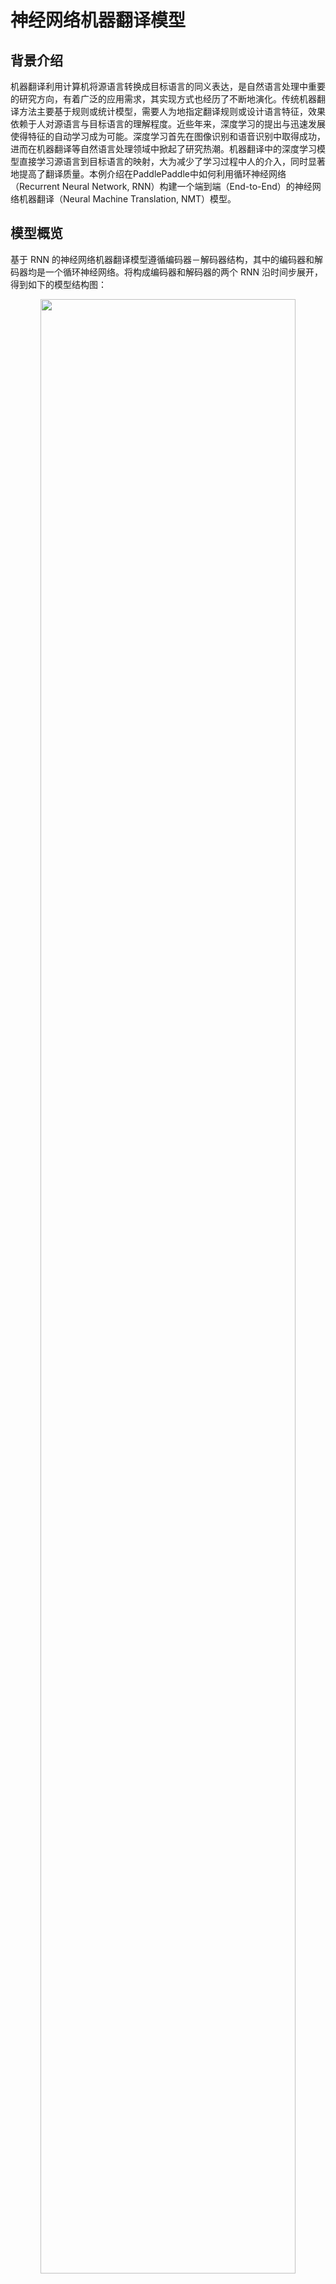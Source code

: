 # 神经网络机器翻译模型

## 背景介绍
机器翻译利用计算机将源语言转换成目标语言的同义表达，是自然语言处理中重要的研究方向，有着广泛的应用需求，其实现方式也经历了不断地演化。传统机器翻译方法主要基于规则或统计模型，需要人为地指定翻译规则或设计语言特征，效果依赖于人对源语言与目标语言的理解程度。近些年来，深度学习的提出与迅速发展使得特征的自动学习成为可能。深度学习首先在图像识别和语音识别中取得成功，进而在机器翻译等自然语言处理领域中掀起了研究热潮。机器翻译中的深度学习模型直接学习源语言到目标语言的映射，大为减少了学习过程中人的介入，同时显著地提高了翻译质量。本例介绍在PaddlePaddle中如何利用循环神经网络（Recurrent Neural Network, RNN）构建一个端到端（End-to-End）的神经网络机器翻译（Neural Machine Translation, NMT）模型。

## 模型概览
基于 RNN 的神经网络机器翻译模型遵循编码器－解码器结构，其中的编码器和解码器均是一个循环神经网络。将构成编码器和解码器的两个 RNN 沿时间步展开，得到如下的模型结构图：

<p align="center"><img src="images/encoder-decoder.png" width = "90%" align="center"/><br/>图 1. 编码器－解码器框架 </p>

神经机器翻译模型的输入输出可以是字符，也可以是词或者短语。不失一般性，本例以基于词的模型为例说明编码器／解码器的工作机制：

- **编码器**：将源语言句子编码成一个向量，作为解码器的输入。解码器的原始输入是表示词的 `id` 序列 $w = {w_1, w_2, ..., w_T}$，用独热（One-hot）码表示。为了对输入进行降维，同时建立词语之间的语义关联，模型为热独码表示的单词学习一个词嵌入（Word Embedding）表示，也就是常说的词向量，关于词向量的详细介绍请参考 PaddleBook 的[词向量](https://github.com/PaddlePaddle/book/blob/develop/04.word2vec/README.cn.md)一章。最后 RNN 单元逐个词地处理输入，得到完整句子的编码向量。

- **解码器**：接受编码器的输入，逐个词地解码出目标语言序列 $u = {u_1, u_2, ..., u_{T'}}$。每个时间步，RNN 单元输出一个隐藏向量，之后经 `Softmax` 归一化计算出下一个目标词的条件概率，即 $P(u_i | w, u_1, u_2, ..., u_{t-1})$。因此，给定输入 $w$，其对应的翻译结果为 $u$ 的概率则为

$$ P(u_1,u_2,...,u_{T'} | w) = \prod_{t=1}^{t={T'}}p(u_t|w, u_1, u_2, u_{t-1})$$

以中文到英文的翻译为例，源语言是中文，目标语言是英文。下面是一句源语言分词后的句子

```
祝愿 祖国 繁荣 昌盛
```

对应的目标语言英文翻译结果为：

```
Wish motherland rich and powerful
```

在预处理阶段，准备源语言与目标语言互译的平行语料数据，并分别构建源语言和目标语言的词典；在训练阶段，用这样成对的平行语料训练模型；在模型测试阶段，输入中文句子，模型自动生成对应的英语翻译，然后将生成结果与标准翻译对比进行评估。在机器翻译领域，BLEU 是最流行的自动评估指标之一。

### RNN 单元
RNN 的原始结构用一个向量来存储隐状态，然而这种结构的 RNN 在训练时容易发生梯度弥散（gradient vanishing），对于长时间的依赖关系难以建模。因此人们对 RNN 单元进行了改进，提出了 LSTM\[[1](#参考文献)] 和 GRU\[[2](#参考文献)]，这两种单元以门来控制应该记住的和遗忘的信息，较好地解决了序列数据的长时依赖问题。以本例所用的 GRU 为例，其基本结构如下：

<p align="center">
<img src="images/gru.png" width = "90%" align="center"/><br/>
图 2. GRU 单元
 </p>

可以看到除了隐含状态以外，GRU 内部还包含了两个门：更新门(Update Gate)、重置门(Reset Gate)。在每一个时间步，门限和隐状态的更新由图 2 右侧的公式决定。这两个门限决定了状态以何种方式更新。

### 双向编码器
在上述的基本模型中，编码器在顺序处理输入句子序列时，当前时刻的状态只包含了历史输入信息，而没有未来时刻的序列信息。而对于序列建模，未来时刻的上下文同样包含了重要的信息。可以使用如图 3 所示的这种双向编码器来同时获取当前时刻输入的上下文：
<p align="center">
<img src="images/bidirectional-encoder.png" width = "90%" align="center"/><br/>
图 3. 双向编码器结构示意图
 </p>

图 3 所示的双向编码器\[[3](#参考文献)\]由两个独立的 RNN 构成，分别从前向和后向对输入序列进行编码，然后将两个 RNN 的输出合并在一起，作为最终的编码输出。
在 PaddlePaddle 中，双向编码器可以很方便地调用相关 APIs 实现：

```python
src_word_id = paddle.layer.data(
    name='source_language_word',
    type=paddle.data_type.integer_value_sequence(source_dict_dim))

# source embedding
src_embedding = paddle.layer.embedding(
    input=src_word_id, size=word_vector_dim)

# bidirectional GRU as encoder
encoded_vector = paddle.networks.bidirectional_gru(
    input=src_embedding,
    size=encoder_size,
    fwd_act=paddle.activation.Tanh(),
    fwd_gate_act=paddle.activation.Sigmoid(),
    bwd_act=paddle.activation.Tanh(),
    bwd_gate_act=paddle.activation.Sigmoid(),
    return_seq=True)
```

### 柱搜索（Beam Search） 算法
训练完成后的生成阶段，模型根据源语言输入，解码生成对应的目标语言翻译结果。解码时，一个直接的方式是取每一步条件概率最大的词，作为当前时刻的输出。但局部最优并不一定能得到全局最优，即这种做法并不能保证最后得到的完整句子出现的概率最大。如果对解的全空间进行搜索，其代价又过大。为了解决这个问题，通常采用柱搜索（Beam Search）算法。柱搜索是一种启发式的图搜索算法，用一个参数 $k$ 控制搜索宽度，其要点如下：

**1**. 在解码的过程中，始终维护 $k$ 个已解码出的子序列；

**2**. 在中间时刻 $t$, 对于 $k$ 个子序列中的每个序列，计算下一个词出现的概率并取概率最大的前 $k$ 个词，组合得到 $k^2$ 个新子序列；

**3**. 取 **2** 中这些组合序列中概率最大的前 $k$ 个以更新原来的子序列;

**4**. 不断迭代下去，直至得到 $k$ 个完整的句子，作为翻译结果的候选。

关于柱搜索的更多介绍，可以参考 PaddleBook 中[机器翻译](https://github.com/PaddlePaddle/book/blob/develop/08.machine_translation/README.cn.md)一章中[柱搜索](https://github.com/PaddlePaddle/book/blob/develop/08.machine_translation/README.cn.md#柱搜索算法)一节。


### 无注意力机制的解码器
- PaddleBook中[机器翻译](https://github.com/PaddlePaddle/book/blob/develop/08.machine_translation/README.cn.md)的相关章节中，已介绍了带注意力机制（Attention Mechanism）的 Encoder-Decoder 结构，本例介绍的则是不带注意力机制的 Encoder-Decoder 结构。关于注意力机制，读者可进一步参考 PaddleBook 和参考文献\[[3](#参考文献)]。

对于流行的RNN单元，PaddlePaddle 已有很好的实现均可直接调用。如果希望在 RNN 每一个时间步实现某些自定义操作，可使用 PaddlePaddle 中的`recurrent_layer_group`。首先，自定义单步逻辑函数，再利用函数 `recurrent_group()` 循环调用单步逻辑函数处理整个序列。本例中的无注意力机制的解码器便是使用`recurrent_layer_group`来实现，其中，单步逻辑函数`gru_decoder_without_attention()`相关代码如下：

```python
# the initialization state for decoder GRU
encoder_last = paddle.layer.last_seq(input=encoded_vector)
encoder_last_projected = paddle.layer.fc(
    size=decoder_size, act=paddle.activation.Tanh(), input=encoder_last)

# the step function for decoder GRU
def gru_decoder_without_attention(enc_vec, current_word):
    '''
    Step function for gru decoder
    :param enc_vec: encoded vector of source language
    :type enc_vec: layer object
    :param current_word: current input of decoder
    :type current_word: layer object
    '''
    decoder_mem = paddle.layer.memory(
            name="gru_decoder",
            size=decoder_size,
            boot_layer=encoder_last_projected)

    context = paddle.layer.last_seq(input=enc_vec)

    decoder_inputs = paddle.layer.fc(
        size=decoder_size * 3, input=[context, current_word])

    gru_step = paddle.layer.gru_step(
        name="gru_decoder",
        act=paddle.activation.Tanh(),
        gate_act=paddle.activation.Sigmoid(),
        input=decoder_inputs,
        output_mem=decoder_mem,
        size=decoder_size)

     out = paddle.layer.fc(
        size=target_dict_dim,
        bias_attr=True,
        act=paddle.activation.Softmax(),
        input=gru_step)
    return out  
```

在模型训练和测试阶段，解码器的行为有很大的不同：

- **训练阶段**：目标翻译结果的词向量`trg_embedding`作为参数传递给单步逻辑`gru_decoder_without_attention()`，函数`recurrent_group()`循环调用单步逻辑执行，最后计算目标翻译与实际解码的差异cost并返回；
- **测试阶段**：解码器根据最后一个生成的词预测下一个词，`GeneratedInput()`自动取出模型预测出的概率最高的$k$个词的词向量传递给单步逻辑，`beam_search()`函数调用单步逻辑函数`gru_decoder_without_attention()`完成柱搜索并作为结果返回。

训练和生成的逻辑分别实现在如下的`if-else`条件分支中：

```python
group_input1 = paddle.layer.StaticInput(input=encoded_vector)
group_inputs = [group_input1]

decoder_group_name = "decoder_group"
if is_generating:
    trg_embedding = paddle.layer.GeneratedInput(
        size=target_dict_dim,
        embedding_name="_target_language_embedding",
        embedding_size=word_vector_dim)
    group_inputs.append(trg_embedding)

    beam_gen = paddle.layer.beam_search(
        name=decoder_group_name,
        step=gru_decoder_without_attention,
        input=group_inputs,
        bos_id=0,
        eos_id=1,
        beam_size=beam_size,
        max_length=max_length)

    return beam_gen
else:
    trg_embedding = paddle.layer.embedding(
        input=paddle.layer.data(
            name="target_language_word",
            type=paddle.data_type.integer_value_sequence(target_dict_dim)),
        size=word_vector_dim,
        param_attr=paddle.attr.ParamAttr(name="_target_language_embedding"))
    group_inputs.append(trg_embedding)

    decoder = paddle.layer.recurrent_group(
        name=decoder_group_name,
        step=gru_decoder_without_attention,
        input=group_inputs)

    lbl = paddle.layer.data(
        name="target_language_next_word",
        type=paddle.data_type.integer_value_sequence(target_dict_dim))
    cost = paddle.layer.classification_cost(input=decoder, label=lbl)

    return cost
```

## 数据准备
本例所用到的数据来自[WMT14](http://www-lium.univ-lemans.fr/~schwenk/cslm_joint_paper/)，该数据集是法文到英文互译的平行语料。用[bitexts](http://www-lium.univ-lemans.fr/~schwenk/cslm_joint_paper/data/bitexts.tgz)作为训练数据，[dev+test data](http://www-lium.univ-lemans.fr/~schwenk/cslm_joint_paper/data/dev+test.tgz)作为验证与测试数据。在PaddlePaddle中已经封装好了该数据集的读取接口，在首次运行的时候，程序会自动完成下载，用户无需手动完成相关的数据准备。

## 模型的训练与测试

### 模型训练

启动模型训练的十分简单，只需在命令行窗口中执行`python train.py`。模型训练阶段 `train.py` 脚本中的 `train()` 函数依次完成了如下的逻辑：

**a) 由网络定义，解析网络结构，初始化模型参数**

```python
# define the network topolgy.
cost = seq2seq_net(source_dict_dim, target_dict_dim)
parameters = paddle.parameters.create(cost)
```

**b) 设定训练过程中的优化策略、定义训练数据读取 `reader`**

```python
# define optimization method
optimizer = paddle.optimizer.RMSProp(
    learning_rate=1e-3,
    gradient_clipping_threshold=10.0,
    regularization=paddle.optimizer.L2Regularization(rate=8e-4))

# define the trainer instance
trainer = paddle.trainer.SGD(
    cost=cost, parameters=parameters, update_equation=optimizer)

# define data reader
wmt14_reader = paddle.batch(
    paddle.reader.shuffle(
        paddle.dataset.wmt14.train(source_dict_dim), buf_size=8192),
    batch_size=55)
```

**c) 定义事件句柄，打印训练中间结果、保存模型快照**

```python
# define the event_handler callback
def event_handler(event):
    if isinstance(event, paddle.event.EndIteration):
        if not event.batch_id % 100 and event.batch_id:
            with gzip.open(
                    os.path.join(save_path,
                                 "nmt_without_att_%05d_batch_%05d.tar.gz" %
                                 event.pass_id, event.batch_id), "w") as f:
                parameters.to_tar(f)

        if event.batch_id and not event.batch_id % 10:
            logger.info("Pass %d, Batch %d, Cost %f, %s" % (
                event.pass_id, event.batch_id, event.cost, event.metrics))
```

**d) 开始训练**

```python
# start training
trainer.train(
    reader=wmt14_reader, event_handler=event_handler, num_passes=2)
```

输出样例为

```text
Pass 0, Batch 0, Cost 267.674663, {'classification_error_evaluator': 1.0}
.........
Pass 0, Batch 10, Cost 172.892294, {'classification_error_evaluator': 0.953895092010498}
.........
Pass 0, Batch 20, Cost 177.989329, {'classification_error_evaluator': 0.9052488207817078}
.........
Pass 0, Batch 30, Cost 153.633665, {'classification_error_evaluator': 0.8643803596496582}
.........
Pass 0, Batch 40, Cost 168.170543, {'classification_error_evaluator': 0.8348183631896973}
```

### 生成翻译结果
利用训练好的模型生成翻译文本也十分简单。

1. 首先请修改`generate.py`脚本中`main`中传递给`generate`函数的参数，以选择使用哪一个保存的模型来生成。默认参数如下所示：

    ```python
    generate(
        source_dict_dim=30000,
        target_dict_dim=30000,
        batch_size=20,
        beam_size=3,
        model_path="models/nmt_without_att_params_batch_00100.tar.gz")
    ```

2. 在终端执行命令 `python generate.py`，脚本中的`generate()`执行了依次如下逻辑：

    **a) 加载测试样本**

    ```python
    # load data  samples for generation
    gen_creator = paddle.dataset.wmt14.gen(source_dict_dim)
    gen_data = []
    for item in gen_creator():
        gen_data.append((item[0], ))
    ```

    **b) 初始化模型，执行`infer()`为每个输入样本生成`beam search`的翻译结果**

    ```python
    beam_gen = seq2seq_net(source_dict_dim, target_dict_dim, True)
    with gzip.open(init_models_path) as f:
        parameters = paddle.parameters.Parameters.from_tar(f)
    # prob is the prediction probabilities, and id is the prediction word.
    beam_result = paddle.infer(
        output_layer=beam_gen,
        parameters=parameters,
        input=gen_data,
        field=['prob', 'id'])
    ```

    **c) 加载源语言和目标语言词典，将`id`序列表示的句子转化成原语言并输出结果**

    ```python
    beam_result = inferer.infer(input=test_batch, field=["prob", "id"])

    gen_sen_idx = np.where(beam_result[1] == -1)[0]
    assert len(gen_sen_idx) == len(test_batch) * beam_size

    start_pos, end_pos = 1, 0
    for i, sample in enumerate(test_batch):
        print(" ".join([
            src_dict[w] for w in sample[0][1:-1]
        ]))  # skip the start and ending mark when print the source sentence
        for j in xrange(beam_size):
            end_pos = gen_sen_idx[i * beam_size + j]
            print("%.4f\t%s" % (beam_result[0][i][j], " ".join(
                trg_dict[w] for w in beam_result[1][start_pos:end_pos])))
            start_pos = end_pos + 2
        print("\n")
    ```

设置beam search的宽度为3，输入为一个法文句子，则自动为测试数据生成对应的翻译结果，输出格式如下：

```text
Elles connaissent leur entreprise mieux que personne .
-3.754819        They know their business better than anyone . <e>
-4.445528        They know their businesses better than anyone . <e>
-5.026885        They know their business better than anybody . <e>

```
- 第一行为输入的源语言句子。
- 第二 ~ beam_size + 1 行是柱搜索生成的 `beam_size` 条翻译结果
    - 相同行的输出以“\t”分隔为两列，第一列是句子的log 概率，第二列是翻译结果的文本。
    - 符号`<s>` 表示句子的开始，符号`<e>`表示一个句子的结束，如果出现了在词典中未包含的词，则用符号`<unk>`替代。

至此，我们在 PaddlePaddle 上实现了一个初步的机器翻译模型。我们可以看到，PaddlePaddle 提供了灵活丰富的API供大家选择和使用，使得我们能够很方便完成各种复杂网络的配置。机器翻译本身也是个快速发展的领域，各种新方法新思想在不断涌现。在学习完本例后，读者若有兴趣和余力，可基于 PaddlePaddle 平台实现更为复杂、性能更优的机器翻译模型。


## 参考文献
[1] Sutskever I, Vinyals O, Le Q V. [Sequence to Sequence Learning with Neural Networks](https://arxiv.org/abs/1409.3215)[J]. 2014, 4:3104-3112.

[2]Cho K, Van Merriënboer B, Gulcehre C, et al. [Learning phrase representations using RNN encoder-decoder for statistical machine translation](http://www.aclweb.org/anthology/D/D14/D14-1179.pdf)[C]. Proceedings of the 2014 Conference on Empirical Methods in Natural Language Processing (EMNLP), 2014: 1724-1734.

[3] Bahdanau D, Cho K, Bengio Y. [Neural machine translation by jointly learning to align and translate](https://arxiv.org/abs/1409.0473)[C]. Proceedings of ICLR 2015, 2015
